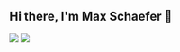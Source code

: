 ## Hi there, I'm Max Schaefer 👋

<picture>
  <source
    media="(prefers-color-scheme: dark)"
    srcset="https://maxexcloo-github-readme-stats.vercel.app/api?username=maxexcloo&show_icons=true&theme=dark"
  />
  <source
    media="(prefers-color-scheme: light), (prefers-color-scheme: no-preference)"
    srcset="https://maxexcloo-github-readme-stats.vercel.app/api?username=maxexcloo&show_icons=true"
  />
  <img src="https://maxexcloo-github-readme-stats.vercel.app/api?username=maxexcloo&show_icons=true" />
</picture>

<picture>
  <source
    media="(prefers-color-scheme: dark)"
    srcset="https://maxexcloo-github-readme-stats.vercel.app/api/top-langs/?username=maxexcloo&layout=compact&theme=dark"
  />
  <source
    media="(prefers-color-scheme: light), (prefers-color-scheme: no-preference)"
    srcset="https://maxexcloo-github-readme-stats.vercel.app/api/top-langs/?username=maxexcloo&layout=compact"
  />
  <img src="https://maxexcloo-github-readme-stats.vercel.app/api/top-langs/?username=maxexcloo&layout=compact" />
</picture>

